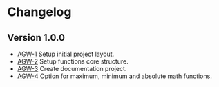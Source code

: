 # Changelog

## Version 1.0.0

* [AGW-1](https://github.com/machnos/api-gateway/issues/1) Setup initial project layout.
* [AGW-2](https://github.com/machnos/api-gateway/issues/2) Setup functions core structure.
* [AGW-3](https://github.com/machnos/api-gateway/issues/3) Create documentation project.
* [AGW-4](https://github.com/machnos/api-gateway/issues/4) Option for maximum, minimum and absolute math functions.